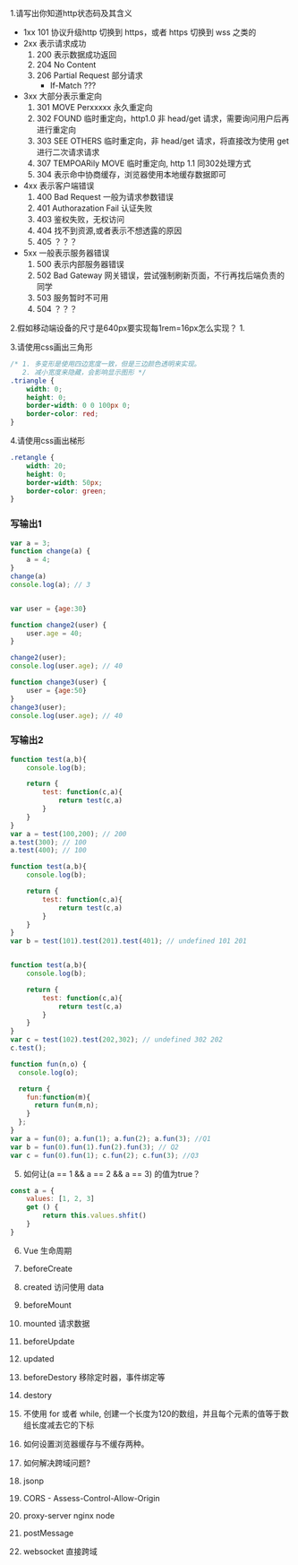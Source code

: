 1.请写出你知道http状态码及其含义 
  * 1xx 101 协议升级http 切换到 https，或者 https 切换到 wss 之类的
  * 2xx 表示请求成功
    1. 200 表示数据成功返回
    2. 204 No Content
    3. 206 Partial Request 部分请求
        * If-Match ???
  * 3xx 大部分表示重定向
    1. 301 MOVE Perxxxxx 永久重定向
    2. 302 FOUND 临时重定向，http1.0 非 head/get 请求，需要询问用户后再进行重定向
    3. 303 SEE OTHERS 临时重定向，非 head/get 请求，将直接改为使用 get 进行二次请求请求
    4. 307 TEMPOARily MOVE 临时重定向, http 1.1 同302处理方式
    5. 304 表示命中协商缓存，浏览器使用本地缓存数据即可
  * 4xx 表示客户端错误
    1. 400 Bad Request 一般为请求参数错误
    2. 401 Authorazation Fail 认证失败
    3. 403 鉴权失败，无权访问
    4. 404 找不到资源,或者表示不想透露的原因
    5. 405 ？？？
  * 5xx 一般表示服务器错误
    1. 500 表示内部服务器错误
    2. 502 Bad Gateway 网关错误，尝试强制刷新页面，不行再找后端负责的同学
    3. 503 服务暂时不可用
    4. 504 ？？？

2.假如移动端设备的尺寸是640px要实现每1rem=16px怎么实现？ 
  1. 


3.请使用css画出三角形 
 ```css
 /* 1. 多变形是使用四边宽度一致，但是三边颜色透明来实现。
    2. 减小宽度来隐藏，会影响显示图形 */
 .triangle {
     width: 0;
     height: 0;
     border-width: 0 0 100px 0;
     border-color: red;
 } 
 ```


4.请使用css画出梯形 
```css
.retangle {
    width: 20;
    height: 0;
    border-width: 50px;
    border-color: green;
}

```


### 写输出1

```js
var a = 3;
function change(a) {
    a = 4;
}
change(a)
console.log(a); // 3


var user = {age:30}

function change2(user) {
    user.age = 40;
}

change2(user);
console.log(user.age); // 40

function change3(user) {
    user = {age:50}
}
change3(user);
console.log(user.age); // 40
```

### 写输出2
```js
function test(a,b){
    console.log(b); 

    return {
        test: function(c,a){
            return test(c,a)
        }
    }
}
var a = test(100,200); // 200
a.test(300); // 100
a.test(400); // 100

function test(a,b){
    console.log(b); 

    return {
        test: function(c,a){
            return test(c,a)
        }
    }
}
var b = test(101).test(201).test(401); // undefined 101 201


function test(a,b){
    console.log(b); 

    return {
        test: function(c,a){
            return test(c,a)
        }
    }
}
var c = test(102).test(202,302); // undefined 302 202 
c.test();
```

```js
function fun(n,o) {
  console.log(o);

  return {
    fun:function(m){
      return fun(m,n);
    }
  };
}
var a = fun(0); a.fun(1); a.fun(2); a.fun(3); //Q1
var b = fun(0).fun(1).fun(2).fun(3); // Q2
var c = fun(0).fun(1); c.fun(2); c.fun(3); //Q3
```

5. 如何让(a == 1 && a == 2 && a == 3) 的值为true？

```js
const a = {
    values: [1, 2, 3]
    get () {
        return this.values.shfit()
    }
}
```

6. Vue 生命周期
  1. beforeCreate
  2. created 访问使用 data
  3. beforeMount
  4. mounted 请求数据
  5. beforeUpdate
  6. updated
  7. beforeDestory 移除定时器，事件绑定等
  8. destory

7. 不使用 for 或者 while, 创建一个长度为120的数组，并且每个元素的值等于数组长度减去它的下标


8. 如何设置浏览器缓存与不缓存两种。


9. 如何解决跨域问题?
1. jsonp
2. CORS  - Assess-Control-Allow-Origin
3. proxy-server nginx node
4. postMessage
5. websocket 直接跨域